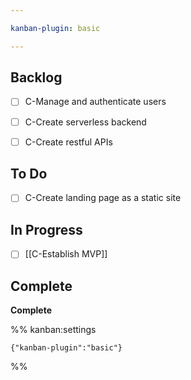 ```yaml
---

kanban-plugin: basic

---
```


## Backlog

- [ ] C-Manage and authenticate users
- [ ] C-Create serverless backend
- [ ] C-Create restful APIs


## To Do

- [ ] C-Create landing page as a static site


## In Progress

- [ ] [[C-Establish MVP]]


## Complete

**Complete**




%% kanban:settings
```
{"kanban-plugin":"basic"}
```
%%